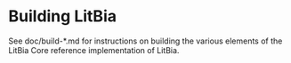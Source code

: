 Building LitBia
================

See doc/build-*.md for instructions on building the various
elements of the LitBia Core reference implementation of LitBia.
